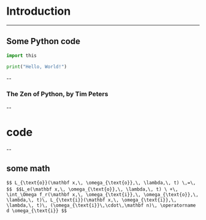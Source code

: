 # Introduction

---

## Some Python code

```python
import this

print("Hello, World!")
```

--

### The Zen of Python, by Tim Peters

<script type="py-editor" target="editor1">
import this
</script>
<div id="editor1" style="font-size: 18px; text-align: left;"></div>


--

# code


<script type="py-editor" target="editor2"">
print("hello World!")
</script>

<div id="editor2" style="font-size: 40px; text-align: left;"></div>

--

## some math

`$$ L_{\text{o}}(\mathbf x,\, \omega_{\text{o}},\, \lambda,\, t) \,=\, $$`
` $$L_e(\mathbf x,\, \omega_{\text{o}},\, \lambda,\, t) \ +\, \int_\Omega f_r(\mathbf x,\, \omega_{\text{i}},\, \omega_{\text{o}},\, \lambda,\, t)\, L_{\text{i}}(\mathbf x,\, \omega_{\text{i}},\, \lambda,\, t)\, (\omega_{\text{i}}\,\cdot\,\mathbf n)\, \operatorname d \omega_{\text{i}} $$`
